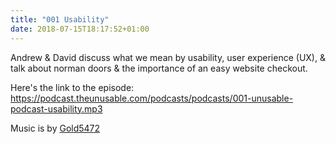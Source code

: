 ```yaml
---
title: "001 Usability"
date: 2018-07-15T18:17:52+01:00
---
```


Andrew &amp; David discuss what we mean by usability, user experience (UX), &amp; talk about norman doors &amp; the importance of an easy website checkout.

Here's the link to the episode: https://podcast.theunusable.com/podcasts/podcasts/001-unusable-podcast-usability.mp3

Music is by [Gold5472](https://gold5472.newgrounds.com/)